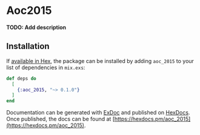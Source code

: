 # Aoc2015

**TODO: Add description**

## Installation

If [available in Hex](https://hex.pm/docs/publish), the package can be installed
by adding `aoc_2015` to your list of dependencies in `mix.exs`:

```elixir
def deps do
  [
    {:aoc_2015, "~> 0.1.0"}
  ]
end
```

Documentation can be generated with [ExDoc](https://github.com/elixir-lang/ex_doc)
and published on [HexDocs](https://hexdocs.pm). Once published, the docs can
be found at [https://hexdocs.pm/aoc_2015](https://hexdocs.pm/aoc_2015).

